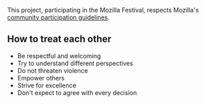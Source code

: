 This project, participating in the Mozilla Festival, respects Mozilla's [community participation guidelines](https://www.mozilla.org/en-US/about/governance/policies/participation/).

## How to treat each other

* Be respectful and welcoming
* Try to understand different perspectives
* Do not threaten violence
* Empower others
* Strive for excellence
* Don't expect to agree with every decision